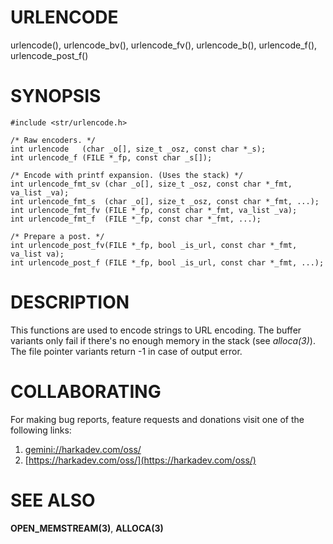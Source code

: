# URLENCODE

urlencode(), urlencode_bv(), urlencode_fv(), urlencode_b(), urlencode_f(),
urlencode_post_f()

# SYNOPSIS

    #include <str/urlencode.h>
    
    /* Raw encoders. */
    int urlencode   (char _o[], size_t _osz, const char *_s);
    int urlencode_f (FILE *_fp, const char _s[]);
    
    /* Encode with printf expansion. (Uses the stack) */
    int urlencode_fmt_sv (char _o[], size_t _osz, const char *_fmt, va_list _va);
    int urlencode_fmt_s  (char _o[], size_t _osz, const char *_fmt, ...);
    int urlencode_fmt_fv (FILE *_fp, const char *_fmt, va_list _va);
    int urlencode_fmt_f  (FILE *_fp, const char *_fmt, ...);
    
    /* Prepare a post. */
    int urlencode_post_fv(FILE *_fp, bool _is_url, const char *_fmt, va_list va);
    int urlencode_post_f (FILE *_fp, bool _is_url, const char *_fmt, ...);

# DESCRIPTION

This functions are used to encode strings to URL encoding. The buffer variants
only fail if there's no enough memory in the stack (see *alloca(3)*). The file
pointer variants return -1 in case of output error.

# COLLABORATING

For making bug reports, feature requests and donations visit one of the
following links:

1. [gemini://harkadev.com/oss/](gemini://harkadev.com/oss/)
2. [https://harkadev.com/oss/](https://harkadev.com/oss/)

# SEE ALSO

**OPEN_MEMSTREAM(3)**, **ALLOCA(3)**

